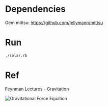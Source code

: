
# Dependencies

Gem mittsu: https://github.com/jellymann/mittsu

# Run

```bash
./solar.rb
```

# Ref

[Feynman Lectures - Gravitation](http://www.feynmanlectures.caltech.edu/I_09.html#Ch9-S7)

![Gravitational Force Equation](https://raw.githubusercontent.com/tomlobato/solar_system_mechanics/master/assets/gravity.png)



      